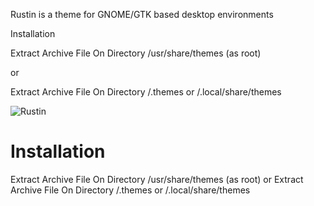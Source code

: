 Rustin  is a theme for GNOME/GTK based desktop environments

Installation

 Extract Archive File On Directory /usr/share/themes (as root)
 
 or
 
 Extract Archive File On Directory /.themes or /.local/share/themes

![Rustin](https://user-images.githubusercontent.com/88061514/209483596-0956338b-5f49-4ed6-99ef-aab051871e0a.png)

# Installation
 Extract Archive File On Directory /usr/share/themes (as root)
 or
 Extract Archive File On Directory /.themes or /.local/share/themes
